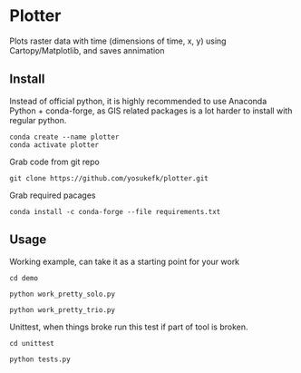 # Plotter

Plots raster data with time (dimensions of time, x, y) using Cartopy/Matplotlib, and saves annimation

## Install

Instead of official python, it is highly recommended to use Anaconda Python + conda-forge, as GIS related packages is a lot harder to install with regular python. 

`conda create --name plotter`  
`conda activate plotter`

Grab code from git repo

`git clone https://github.com/yosukefk/plotter.git`

Grab required pacages

`conda install -c conda-forge --file requirements.txt`

## Usage

Working example, can take it as a starting point for your work

`cd demo`

`python work_pretty_solo.py`

`python work_pretty_trio.py`

Unittest, when things broke run this test if part of tool is broken.

`cd unittest`

`python tests.py`
